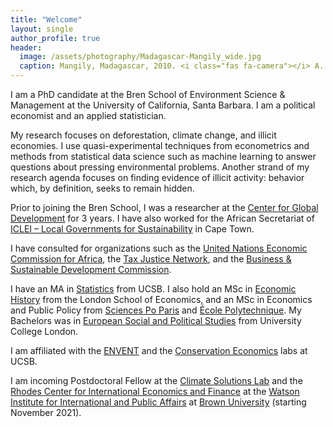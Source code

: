 ```yaml
---
title: "Welcome"
layout: single
author_profile: true
header:
  image: /assets/photography/Madagascar-Mangily_wide.jpg
  caption: Mangily, Madagascar, 2010. <i class="fas fa-camera"></i> A. Lépissier
---
```


I am a PhD candidate at the Bren School of Environment Science & Management at the University of California, Santa Barbara. I am a political economist and an applied statistician.

My research focuses on deforestation, climate change, and illicit economies. I use quasi-experimental techniques from econometrics and methods from statistical data science such as machine learning to answer questions about pressing environmental problems. Another strand of my research agenda focuses on finding evidence of illicit activity: behavior which, by definition, seeks to remain hidden.

Prior to joining the Bren School, I was a researcher at the [Center for Global Development](https://www.cgdev.org/) for 3 years. I have also worked for the African Secretariat of [ICLEI – Local Governments for Sustainability](https://africa.iclei.org/) in Cape Town.

I have consulted for organizations such as the [United Nations Economic Commission for Africa](https://www.uneca.org/), the [Tax Justice Network](https://www.taxjustice.net/), and the [Business & Sustainable Development Commission](http://businesscommission.org/).

I have an MA in [Statistics](https://www.pstat.ucsb.edu/) from UCSB. I also hold an MSc in [Economic History](http://www.lse.ac.uk/Economic-History) from the London School of Economics, and an MSc in Economics and Public Policy from [Sciences Po Paris](https://www.sciencespo.fr/public/en.html) and [École Polytechnique](https://www.polytechnique.edu/en). My Bachelors was in [European Social and Political Studies](https://www.ucl.ac.uk/european-international-social-political-studies/) from University College London.

I am affiliated with the [ENVENT](https://www.enventlab.com/) and the [Conservation Economics](http://conservation-econ.com/) labs at UCSB.

I am incoming Postdoctoral Fellow at the [Climate Solutions Lab](https://watson.brown.edu/climatesolutionslab/) and the [Rhodes Center for International Economics and Finance](https://watson.brown.edu/rhodes/) at the [Watson Institute for International and Public Affairs](https://watson.brown.edu/) at [Brown University](https://www.brown.edu/) (starting November 2021).

<!-- <h3 class="archive__subtitle"><i class="fas fa-thumbtack"></i> Pinned posts</h3>
{% for post in site.posts %}
  {% if post.pin == true %}
    {% include archive-single.html%}
  {% endif %}
{% endfor %} -->

<!-- <h3 class="archive__subtitle"><i class="fas fa-bell"></i> Recent posts</h3>
<div class="grid__wrapper">
  {% for post in site.posts limit:4 %}
    {% include archive-single.html type="grid" %}
  {% endfor %}
</div> -->